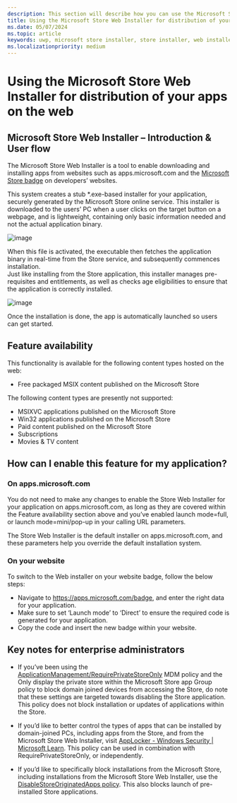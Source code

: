 ```yaml
---
description: This section will describe how you can use the Microsoft Store Web installer to improve distribution of your app on the web
title: Using the Microsoft Store Web Installer for distribution of your apps on the web.
ms.date: 05/07/2024
ms.topic: article
keywords: uwp, microsoft store installer, store installer, web installer
ms.localizationpriority: medium
---
```


# Using the Microsoft Store Web Installer for distribution of your apps on the web

## Microsoft Store Web Installer – Introduction & User flow

The Microsoft Store Web Installer is a tool to enable downloading and installing apps from websites such as apps.microsoft.com and the [Microsoft Store badge](https://apps.microsoft.com/badge) on developers’ websites.  

This system creates a stub *.exe-based installer for your application, securely generated by the Microsoft Store online service. This installer is downloaded to the users’ PC when a user clicks on the target button on a webpage, and is lightweight, containing only basic information needed and not the actual application binary.

![image](https://github.com/desigrit/windows-dev-docs/assets/63877080/80f64888-5091-4663-bf17-45d0503a7bcb)

When this file is activated, the executable then fetches the application binary in real-time from the Store service, and subsequently commences installation.  
Just like installing from the Store application, this installer manages pre-requisites and entitlements, as well as checks age eligibilities to ensure that the application is correctly installed.

![image](https://github.com/desigrit/windows-dev-docs/assets/63877080/2b5191e0-bdca-4c5d-8cef-8314a3069bef)

Once the installation is done, the app is automatically launched so users can get started.  

## Feature availability
This functionality is available for the following content types hosted on the web:
* Free packaged MSIX content published on the Microsoft Store

The following content types are presently not supported:
* MSIXVC applications published on the Microsoft Store
* Win32 applications published on the Microsoft Store
* Paid content published on the Microsoft Store
* Subscriptions
* Movies & TV content


## How can I enable this feature for my application?

### **On apps.microsoft.com**  
You do not need to make any changes to enable the Store Web Installer for your application on apps.microsoft.com, as long as they are covered within the Feature availability section above and you’ve enabled launch mode=full, or launch mode=mini/pop-up in your calling URL parameters. 

The Store Web Installer is the default installer on apps.microsoft.com, and these parameters help you override the default installation system.

### **On your website**  
To switch to the Web installer on your website badge, follow the below steps:
* Navigate to https://apps.microsoft.com/badge, and enter the right data for your application.
* Make sure to set ‘Launch mode’ to ‘Direct’ to ensure the required code is generated for your application.
* Copy the code and insert the new badge within your website.

## Key notes for enterprise administrators
* If you’ve been using the [ApplicationManagement/RequirePrivateStoreOnly](https://learn.microsoft.com/en-us/microsoft-store/manage-access-to-private-store) MDM policy and the Only display the private store within the Microsoft Store app Group policy to block domain joined devices from accessing the Store, do note that these settings are targeted towards disabling the Store application. This policy does not block installation or updates of applications within the Store.

* If you’d like to better control the types of apps that can be installed by domain-joined PCs, including apps from the Store, and from the Microsoft Store Web Installer, visit [AppLocker - Windows Security | Microsoft Learn](https://learn.microsoft.com/en-us/windows/security/application-security/application-control/windows-defender-application-control/applocker/applocker-overview). This policy can be used in combination with RequirePrivateStoreOnly, or independently. 

* If you’d like to specifically block installations from the Microsoft Store, including installations from the Microsoft Store Web Installer, use the [DisableStoreOriginatedApps policy](https://learn.microsoft.com/en-us/windows/client-management/mdm/policy-csp-applicationmanagement#disablestoreoriginatedapps). This also blocks launch of pre-installed Store applications.
